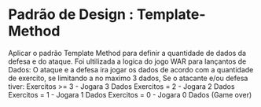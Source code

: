 # Padrão de Design : Template-Method
 Aplicar o padrão Template Method para definir a quantidade de dados da defesa e do ataque.
 Foi ultilizada a logica do jogo WAR para lançantos de Dados:
 O ataque e a defesa ira jogar os dados de acordo com a quantidade de exercito, se limitando a no maximo 3 dados,
 Se o atacante e/ou defesa tiver: 
                Exercitos >= 3   - Jogara 3 Dados
                Exercitos =  2   - Jogara 2 Dados
                Exercitos =  1   - Jogara 1 Dados
                Exercitos =  0   - Jogara 0 Dados (Game over)
                
 
